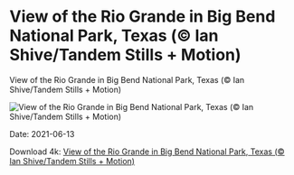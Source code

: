 # View of the Rio Grande in Big Bend National Park, Texas (© Ian Shive/Tandem Stills + Motion)

View of the Rio Grande in Big Bend National Park, Texas (© Ian Shive/Tandem Stills + Motion)

![View of the Rio Grande in Big Bend National Park, Texas (© Ian Shive/Tandem Stills + Motion)](https://bing.com/th?id=OHR.BBNPGrande_EN-US9017603902_UHD.jpg&w=1024&h=576)

Date: 2021-06-13

Download 4k: [View of the Rio Grande in Big Bend National Park, Texas (© Ian Shive/Tandem Stills + Motion)](https://bing.com/th?id=OHR.BBNPGrande_EN-US9017603902_UHD.jpg)


